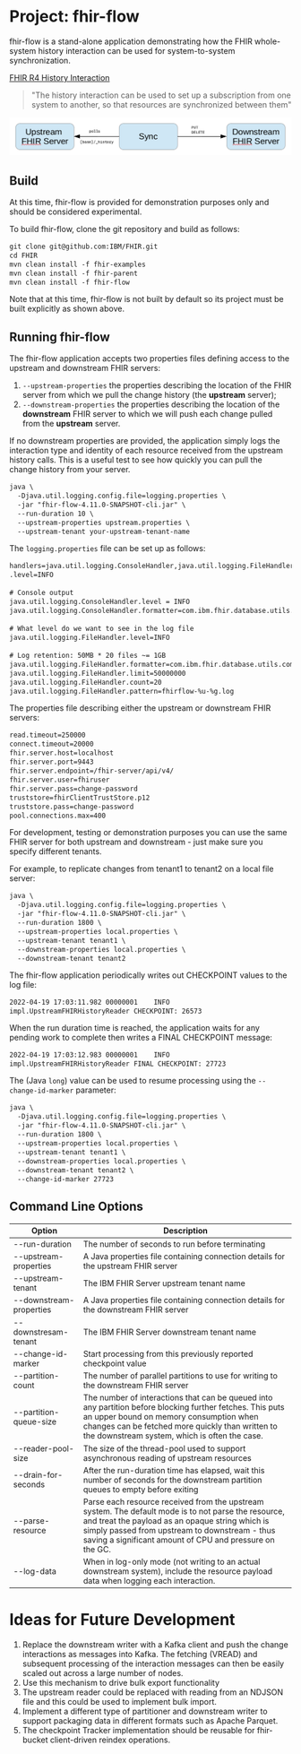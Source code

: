 # Project: fhir-flow

fhir-flow is a stand-alone application demonstrating how the FHIR whole-system history interaction can be used for system-to-system synchronization.


[FHIR R4 History Interaction](https://www.hl7.org/fhir/http.html#history)
> "The history interaction can be used to set up a subscription from one system to another, so that resources are synchronized between them"

![Sync between upstream and downstream systems](docs/history_system_sync.png)

## Build

At this time, fhir-flow is provided for demonstration purposes only and should be considered experimental.

To build fhir-flow, clone the git repository and build as follows:

```
git clone git@github.com:IBM/FHIR.git
cd FHIR
mvn clean install -f fhir-examples
mvn clean install -f fhir-parent
mvn clean install -f fhir-flow
```

Note that at this time, fhir-flow is not built by default so its project must be built explicitly as shown above.

## Running fhir-flow

The fhir-flow application accepts two properties files defining access to the upstream and downstream FHIR servers:

1. `--upstream-properties` the properties describing the location of the FHIR server from which we pull the change history (the **upstream** server);
2. `--downstream-properties` the properties describing the location of the **downstream** FHIR server to which we will push each change pulled from the **upstream** server.

If no downstream properties are provided, the application simply logs the interaction type and identity of each resource received from the upstream history calls. This is a useful test to see how quickly you can pull the change history from your server.

```
java \
  -Djava.util.logging.config.file=logging.properties \
  -jar "fhir-flow-4.11.0-SNAPSHOT-cli.jar" \
  --run-duration 10 \
  --upstream-properties upstream.properties \
  --upstream-tenant your-upstream-tenant-name
```

The `logging.properties` file can be set up as follows:

```
handlers=java.util.logging.ConsoleHandler,java.util.logging.FileHandler
.level=INFO

# Console output
java.util.logging.ConsoleHandler.level = INFO
java.util.logging.ConsoleHandler.formatter=com.ibm.fhir.database.utils.common.LogFormatter

# What level do we want to see in the log file
java.util.logging.FileHandler.level=INFO

# Log retention: 50MB * 20 files ~= 1GB
java.util.logging.FileHandler.formatter=com.ibm.fhir.database.utils.common.LogFormatter
java.util.logging.FileHandler.limit=50000000
java.util.logging.FileHandler.count=20
java.util.logging.FileHandler.pattern=fhirflow-%u-%g.log
```

The properties file describing either the upstream or downstream FHIR servers:

```
read.timeout=250000
connect.timeout=20000
fhir.server.host=localhost
fhir.server.port=9443
fhir.server.endpoint=/fhir-server/api/v4/
fhir.server.user=fhiruser
fhir.server.pass=change-password
truststore=fhirClientTrustStore.p12
truststore.pass=change-password
pool.connections.max=400
```

For development, testing or demonstration purposes you can use the same FHIR server for both upstream and downstream - just make sure you specify different tenants.

For example, to replicate changes from tenant1 to tenant2 on a local file server:

```
java \
  -Djava.util.logging.config.file=logging.properties \
  -jar "fhir-flow-4.11.0-SNAPSHOT-cli.jar" \
  --run-duration 1800 \
  --upstream-properties local.properties \
  --upstream-tenant tenant1 \
  --downstream-properties local.properties \
  --downstream-tenant tenant2
```

The fhir-flow application periodically writes out CHECKPOINT values to the log file:

```
2022-04-19 17:03:11.982 00000001    INFO impl.UpstreamFHIRHistoryReader CHECKPOINT: 26573
```

When the run duration time is reached, the application waits for any pending work to complete then writes a FINAL CHECKPOINT message:

```
2022-04-19 17:03:12.983 00000001    INFO impl.UpstreamFHIRHistoryReader FINAL CHECKPOINT: 27723
```

The (Java `long`) value can be used to resume processing using the `--change-id-marker` parameter:

```
java \
  -Djava.util.logging.config.file=logging.properties \
  -jar "fhir-flow-4.11.0-SNAPSHOT-cli.jar" \
  --run-duration 1800 \
  --upstream-properties local.properties \
  --upstream-tenant tenant1 \
  --downstream-properties local.properties \
  --downstream-tenant tenant2 \
  --change-id-marker 27723
```

## Command Line Options

| Option | Description |
| ------ | ----------- |
| --run-duration | The number of seconds to run before terminating |
| --upstream-properties | A Java properties file containing connection details for the upstream FHIR server |
| --upstream-tenant | The IBM FHIR Server upstream tenant name |
| --downstream-properties | A Java properties file containing connection details for the downstream FHIR server |
| --downstresam-tenant | The IBM FHIR Server downstream tenant name |
| --change-id-marker | Start processing from this previously reported checkpoint value |
| --partition-count | The number of parallel partitions to use for writing to the downstream FHIR server |
| --partition-queue-size | The number of interactions that can be queued into any partition before blocking further fetches. This puts an upper bound on memory consumption when changes can be fetched more quickly than written to the downstream system, which is often the case. |
| --reader-pool-size | The size of the thread-pool used to support asynchronous reading of upstream resources |
| --drain-for-seconds | After the run-duration time has elapsed, wait this number of seconds for the downstream partition queues to empty before exiting |
| --parse-resource | Parse each resource received from the upstream system. The default mode is to not parse the resource, and treat the payload as an opaque string which is simply passed from upstream to downstream - thus saving a significant amount of CPU and pressure on the GC. |
| --log-data | When in log-only mode (not writing to an actual downstream system), include the resource payload data when logging each interaction. |

# Ideas for Future Development

1. Replace the downstream writer with a Kafka client and push the change interactions as messages into Kafka. The fetching (VREAD) and subsequent processing of the interaction messages can then be easily scaled out across a large number of nodes.
2. Use this mechanism to drive bulk export functionality
3. The upstream reader could be replaced with reading from an NDJSON file and this could be used to implement bulk import.
4. Implement a different type of partitioner and downstream writer to support packaging data in different formats such as Apache Parquet.
5. The checkpoint Tracker implementation should be reusable for fhir-bucket client-driven reindex operations.
